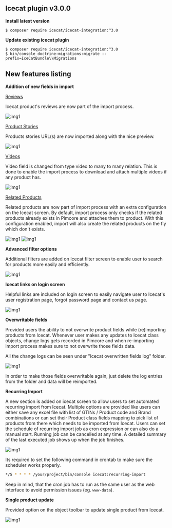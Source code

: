 ## Icecat plugin v3.0.0

**Install latest version**

~~~~~~~~~~~~~~~~~~~~~
$ composer require icecat/icecat-integration:^3.0
~~~~~~~~~~~~~~~~~~~~~

**Update existing icecat plugin**

~~~~~~~~~~~~~~~~~~~~~
$ composer require icecat/icecat-integration:^3.0
$ bin/console doctrine:migrations:migrate --prefix=IceCatBundle\\Migrations
~~~~~~~~~~~~~~~~~~~~~

## New features listing

**Addition of new fields in import**

<ins>Reviews</ins>

Icecat product's reviews are now part of the import process. 

![img1](./images/reviews.png)

<ins>Product Stories</ins>

Products stories URL(s) are now imported along with the nice preview.

![img1](./images/product-stories.png)

<ins>Videos</ins>

Video field is changed from type video to many to many relation. This is done to enable the import process to download and attach multiple videos if any product has. 

![img1](./images/videos.png)

<ins>Related Products</ins>

Related products are now part of import process with an extra configuration on the Icecat screen. 
By default, import process only checks if the related products already exists in Pimcore and attaches them to product. With this configuration enabled, import will also create the related products on the fly which don't exists.

![img1](./images/import-related-product-flag.png)
![img1](./images/related-products.png)


**Advanced filter options**

Additional filters are added on Icecat filter screen to enable user to search for products more easily and efficiently. 

![img1](./images/filter-options.png)

**Icecat links on login screen**

Helpful links are included on login screen to easily navigate user to Icecat's user registration page, forgot password page and contact us page.

![img1](./images/redirection-links.png)

**Overwritable fields**

Provided users the ability to not overwrite product fields while (re)importing products from Icecat.
Whenever user makes any updates to Icecat class objects, change logs gets recorded in Pimcore and when re-importing import process makes sure to not overwrite those fields data.

All the change logs can be seen under "Icecat overwritten fields log" folder.

![img1](./images/overwritable-fields.png)

In order to make those fields overwritable again, just delete the log entries from the folder and data will be reimported.

**Recurring Import**

A new section is added on icecat screen to allow users to set automated recurring import from Icecat.
Multiple options are provided like users can either save any excel file with list of GTINs / Product code and Brand combinations or can set their Product class fields mapping to pick list of products from there which needs to be imported from Icecat.
Users can set the schedule of recurring import job as cron expression or can also do a manual start. Running job can be cancelled at any time. 
A detailed summary of the last executed job shows up when the job finishes.

![img1](./images/recurring-import.png)

Its required to set the following command in crontab to make sure the scheduler works properly. 

```bash
*/5 * * * * /your/project/bin/console icecat:recurring-import
```
Keep in mind, that the cron job has to run as the same user as the web interface to avoid permission issues (eg. `www-data`).

**Single product update**

Provided option on the object toolbar to update single product from Icecat.

![img1](./images/single-product-update.png)